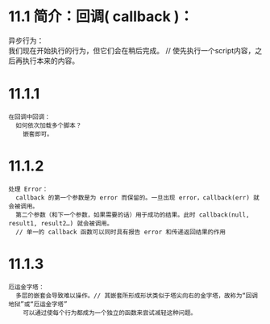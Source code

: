 # 11.1 简介：回调( callback )：
   异步行为：  
    我们现在开始执行的行为，但它们会在稍后完成。
  // 使先执行一个script内容，之后再执行本来的内容。
  # 11.1.1
    在回调中回调：
      如何依次加载多个脚本？
        嵌套即可。
  # 11.1.2
    处理 Error：
      callback 的第一个参数是为 error 而保留的。一旦出现 error，callback(err) 就会被调用。
      第二个参数（和下一个参数，如果需要的话）用于成功的结果。此时 callback(null, result1, result2…) 就会被调用。
      // 单一的 callback 函数可以同时具有报告 error 和传递返回结果的作用
  # 11.1.3
    厄运金字塔：
      多层的嵌套会导致难以操作。// 其嵌套所形成形状类似于塔尖向右的金字塔，故称为“回调地狱”或“厄运金字塔”
        可以通过使每个行为都成为一个独立的函数来尝试减轻这种问题。